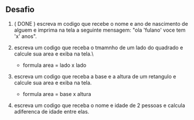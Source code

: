 ## Desafio

1. ( DONE ) escreva m codigo que recebe o nome e ano de nascimento de alguem e imprima na tela a seguinte mensagem: "ola 'fulano'
   voce tem 'x' anos".

2. escreva um codigo que receba o tmamnho de um lado do quadrado e calcule sua area e exiba na tela.\

   - formula area = lado x lado

3. escreva um codigo que receba a base e a altura de um retangulo e calcule sua area e exiba na tela.

   - formula area = base x altura

4. escreva um codigo que receba o nome e idade de 2 pessoas e calcula adiferenca de idade entre elas.
